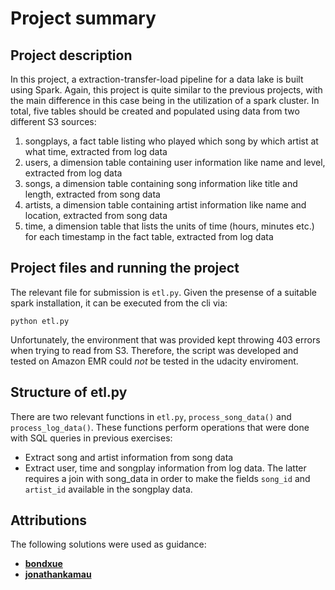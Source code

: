 # Project summary

## Project description
In this project, a extraction-transfer-load pipeline for a data lake is built using Spark. Again, this project is quite similar to the previous projects, with the main difference in this case being in the utilization of a spark cluster. In total, five tables should be created and populated using data from two different S3 sources:

1. songplays, a fact table listing who played which song by which artist at what time, extracted from log data
2. users, a dimension table containing user information like name and level, extracted from log data
3. songs, a dimension table containing song information like title and length, extracted from song data
4. artists, a dimension table containing artist information like name and location, extracted from song data
5. time, a dimension table that lists the units of time (hours, minutes etc.) for each timestamp in the fact table, extracted from log data

## Project files and running the project
The relevant file for submission is `etl.py`. Given the presense of a suitable spark installation, it can be executed from the cli via:
```
python etl.py
```
Unfortunately, the environment that was provided kept throwing 403 errors when trying to read from S3. Therefore, the script was developed and tested on Amazon EMR could *not* be tested in the udacity enviroment. 

## Structure of etl.py
There are two relevant functions in `etl.py`, `process_song_data()` and `process_log_data()`. These functions perform operations that were done with SQL queries in previous exercises:
* Extract song and artist information from song data
* Extract user, time and songplay information from log data. The latter requires a join with song_data in order to make the fields `song_id` and `artist_id` available in the songplay data.

## Attributions
The following solutions were used as guidance:
* **[bondxue](https://github.com/bondxue/Data-Lake-with-Spark)**
* **[jonathankamau](https://github.com/jonathankamau/udacity-data-lake-project)**
